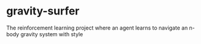 # gravity-surfer
The reinforcement learning project where an agent learns to navigate an n-body gravity system with style
